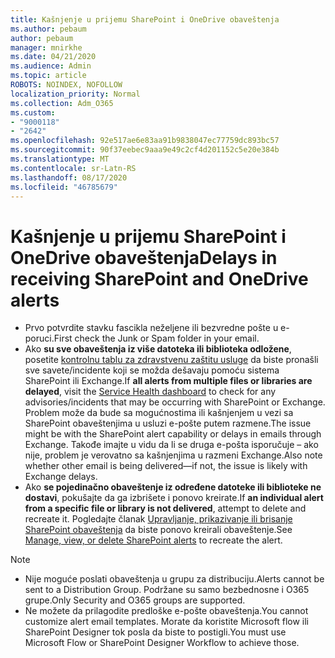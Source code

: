 ```yaml
---
title: Kašnjenje u prijemu SharePoint i OneDrive obaveštenja
ms.author: pebaum
author: pebaum
manager: mnirkhe
ms.date: 04/21/2020
ms.audience: Admin
ms.topic: article
ROBOTS: NOINDEX, NOFOLLOW
localization_priority: Normal
ms.collection: Adm_O365
ms.custom:
- "9000118"
- "2642"
ms.openlocfilehash: 92e517ae6e83aa91b9838047ec77759dc893bc57
ms.sourcegitcommit: 90f37eebec9aaa9e49c2cf4d201152c5e20e384b
ms.translationtype: MT
ms.contentlocale: sr-Latn-RS
ms.lasthandoff: 08/17/2020
ms.locfileid: "46785679"
---
```

# <a name="delays-in-receiving-sharepoint-and-onedrive-alerts"></a><span data-ttu-id="021a4-102">Kašnjenje u prijemu SharePoint i OneDrive obaveštenja</span><span class="sxs-lookup"><span data-stu-id="021a4-102">Delays in receiving SharePoint and OneDrive alerts</span></span>

- <span data-ttu-id="021a4-103">Prvo potvrdite stavku fascikla neželjene ili bezvredne pošte u e-poruci.</span><span class="sxs-lookup"><span data-stu-id="021a4-103">First check the Junk or Spam folder in your email.</span></span>
- <span data-ttu-id="021a4-104">Ako **su sve obaveštenja iz više datoteka ili biblioteka odložene**, posetite [kontrolnu tablu za zdravstvenu zaštitu usluge](https://portal.office.com/adminportal/home?ref=/servicehealth) da biste pronašli sve savete/incidente koji se možda dešavaju pomoću sistema SharePoint ili Exchange.</span><span class="sxs-lookup"><span data-stu-id="021a4-104">If **all alerts from multiple files or libraries are delayed**, visit the [Service Health dashboard](https://portal.office.com/adminportal/home?ref=/servicehealth) to check for any advisories/incidents that may be occurring with SharePoint or Exchange.</span></span> <span data-ttu-id="021a4-105">Problem može da bude sa mogućnostima ili kašnjenjem u vezi sa SharePoint obaveštenjima u usluzi e-pošte putem razmene.</span><span class="sxs-lookup"><span data-stu-id="021a4-105">The issue might be with the SharePoint alert capability or delays in emails through Exchange.</span></span> <span data-ttu-id="021a4-106">Takođe imajte u vidu da li se druga e-pošta isporučuje – ako nije, problem je verovatno sa kašnjenjima u razmeni Exchange.</span><span class="sxs-lookup"><span data-stu-id="021a4-106">Also note whether other email is being delivered—if not, the issue is likely with Exchange delays.</span></span>
- <span data-ttu-id="021a4-107">Ako **se pojedinačno obaveštenje iz određene datoteke ili biblioteke ne dostavi**, pokušajte da ga izbrišete i ponovo kreirate.</span><span class="sxs-lookup"><span data-stu-id="021a4-107">If **an individual alert from a specific file or library is not delivered**, attempt to delete and recreate it.</span></span> <span data-ttu-id="021a4-108">Pogledajte članak [Upravljanje, prikazivanje ili brisanje SharePoint obaveštenja](https://support.microsoft.com/office/99dfb19c-9a90-4a8c-aba1-aa8c8afb0de2) da biste ponovo kreirali obaveštenje.</span><span class="sxs-lookup"><span data-stu-id="021a4-108">See [Manage, view, or delete SharePoint alerts](https://support.microsoft.com/office/99dfb19c-9a90-4a8c-aba1-aa8c8afb0de2) to recreate the alert.</span></span>

> [!NOTE]
> - <span data-ttu-id="021a4-109">Nije moguće poslati obaveštenja u grupu za distribuciju.</span><span class="sxs-lookup"><span data-stu-id="021a4-109">Alerts cannot be sent to a Distribution Group.</span></span> <span data-ttu-id="021a4-110">Podržane su samo bezbednosne i O365 grupe.</span><span class="sxs-lookup"><span data-stu-id="021a4-110">Only Security and O365 groups are supported.</span></span>
> - <span data-ttu-id="021a4-111">Ne možete da prilagodite predloške e-pošte obaveštenja.</span><span class="sxs-lookup"><span data-stu-id="021a4-111">You cannot customize alert email templates.</span></span> <span data-ttu-id="021a4-112">Morate da koristite Microsoft flow ili SharePoint Designer tok posla da biste to postigli.</span><span class="sxs-lookup"><span data-stu-id="021a4-112">You must use Microsoft Flow or SharePoint Designer Workflow to achieve those.</span></span>
